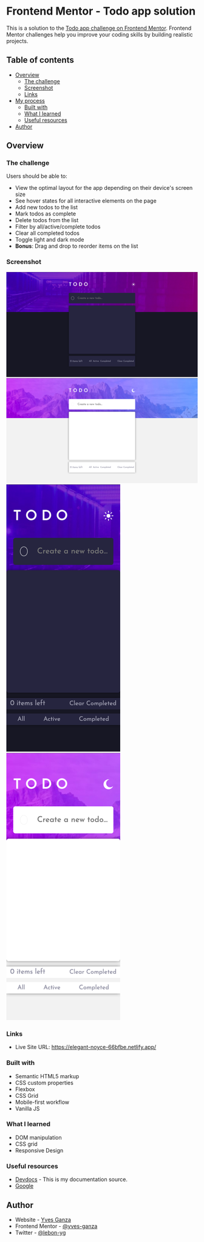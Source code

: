 # Frontend Mentor - Todo app solution

This is a solution to the [Todo app challenge on Frontend Mentor](https://www.frontendmentor.io/challenges/todo-app-Su1_KokOW). Frontend Mentor challenges help you improve your coding skills by building realistic projects. 

## Table of contents

- [Overview](#overview)
  - [The challenge](#the-challenge)
  - [Screenshot](#screenshot)
  - [Links](#links)
- [My process](#my-process)
  - [Built with](#built-with)
  - [What I learned](#what-i-learned)
  - [Useful resources](#useful-resources)
- [Author](#author)



## Overview

### The challenge

Users should be able to:

- View the optimal layout for the app depending on their device's screen size
- See hover states for all interactive elements on the page
- Add new todos to the list
- Mark todos as complete
- Delete todos from the list
- Filter by all/active/complete todos
- Clear all completed todos
- Toggle light and dark mode
- **Bonus**: Drag and drop to reorder items on the list

### Screenshot

![](./images/screenshot.png)
![](./images/screenshot1.png)
![](./images/screenshot2.png) ![](./images/screenshot3.png)



### Links

- Live Site URL: https://elegant-noyce-66bfbe.netlify.app/


### Built with

- Semantic HTML5 markup
- CSS custom properties
- Flexbox
- CSS Grid
- Mobile-first workflow
- Vanilla JS


### What I learned

- DOM manipulation
- CSS grid
- Responsive Design

### Useful resources

- [Devdocs](https://www.devdocs.io) - This is my documentation source.
- [Google](https://www.google.com)

## Author

- Website - [Yves Ganza](http://yvesganza.me)
- Frontend Mentor - [@yves-ganza](https://www.frontendmentor.io/profile/yves-ganza)
- Twitter - [@lebon-yg](https://www.twitter.com/lebon_yg)
